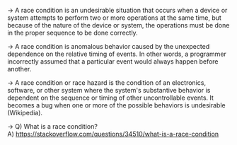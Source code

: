 -> A race condition is an undesirable situation that occurs when a device or system attempts to perform two or more operations at the same time, but because of the nature of the device or system, the operations must be done in the proper sequence to be done correctly.   

-> A race condition is anomalous behavior caused by the unexpected dependence on the relative timing of events. In other words, a programmer incorrectly assumed that a particular event would always happen before another.   

-> A race condition or race hazard is the condition of an electronics, software, or other system where the system's substantive behavior is dependent on the sequence or timing of other uncontrollable events. It becomes a bug when one or more of the possible behaviors is undesirable (Wikipedia).   

-> Q) What is a race condition?   
   A) https://stackoverflow.com/questions/34510/what-is-a-race-condition   
